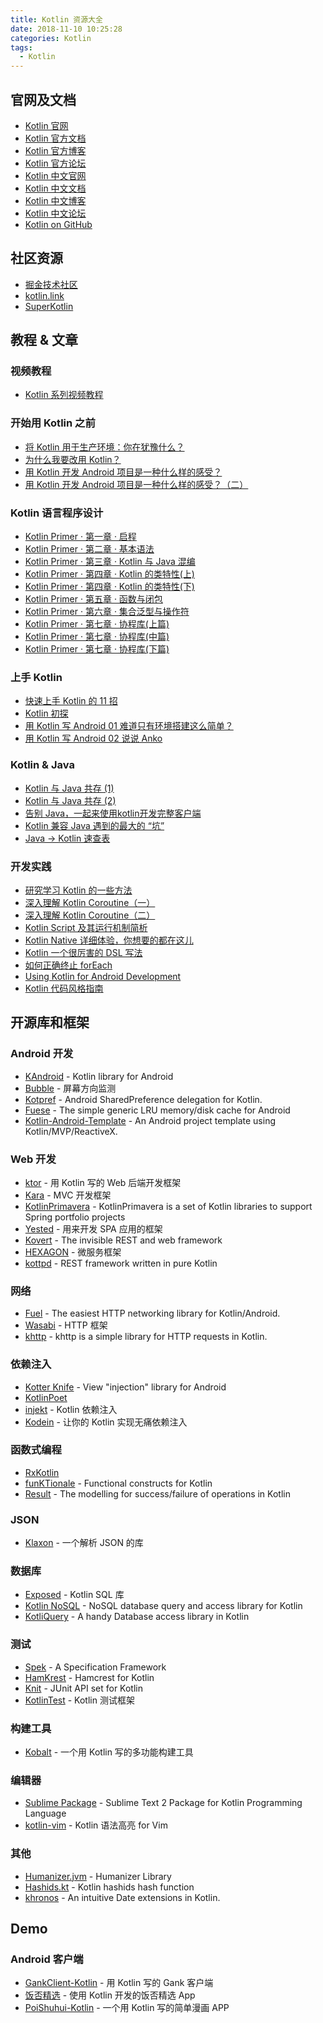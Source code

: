 ```yaml
---
title: Kotlin 资源大全
date: 2018-11-10 10:25:28
categories: Kotlin
tags:
  - Kotlin
---
```


## 官网及文档 ##
 - [Kotlin 官网](https://kotlinlang.org/)
 - [Kotlin 官方文档](https://kotlinlang.org/docs/reference/)
 - [Kotlin 官方博客](https://blog.jetbrains.com/kotlin/)
 - [Kotlin 官方论坛](https://discuss.kotlinlang.org/)
 - [Kotlin 中文官网](https://www.kotlincn.net/)
 - [Kotlin 中文文档](https://www.kotlincn.net/docs/reference/)
 - [Kotlin 中文博客](https://www.kotliner.cn/)
 - [Kotlin 中文论坛](https://discuss.kotliner.cn/)
 - [Kotlin on GitHub](https://github.com/JetBrains/kotlin)

## 社区资源 ##
 - [掘金技术社区](https://juejin.im/tag/Kotlin)
 - [kotlin.link](https://kotlin.link/)
 - [SuperKotlin](https://superkotlin.com/)

## 教程 & 文章 ##
### 视频教程 ###
 - [Kotlin 系列视频教程](https://github.com/enbandari/Kotlin-Tutorials)

### 开始用 Kotlin 之前 ###
 - [将 Kotlin 用于生产环境：你在犹豫什么？](https://www.jianshu.com/p/272d3260dbf5)
 - [为什么我要改用 Kotlin？](https://droidyue.com/blog/2017/05/18/why-do-i-turn-to-kotlin/)
 - [用 Kotlin 开发 Android 项目是一种什么样的感受？](https://www.jianshu.com/p/8a1fce6fa93a)
 - [用 Kotlin 开发 Android 项目是一种什么样的感受？（二）](https://www.jianshu.com/p/b444aea1b038)

### Kotlin 语言程序设计 ###
 - [Kotlin Primer · 第一章 · 启程](https://kymjs.com/code/2017/02/03/01/)
 - [Kotlin Primer · 第二章 · 基本语法](https://kymjs.com/code/2017/02/04/01/)
 - [Kotlin Primer · 第三章 · Kotlin 与 Java 混编](https://kymjs.com/code/2017/02/07/01/)
 - [Kotlin Primer · 第四章 · Kotlin 的类特性(上)](https://kymjs.com/code/2017/02/12/01/)
 - [Kotlin Primer · 第四章 · Kotlin 的类特性(下)](https://kymjs.com/code/2017/02/26/01/)
 - [Kotlin Primer · 第五章 · 函数与闭包](https://kymjs.com/code/2017/04/09/01/)
 - [Kotlin Primer · 第六章 · 集合泛型与操作符](https://kymjs.com/code/2017/06/06/01/)
 - [Kotlin Primer · 第七章 · 协程库(上篇)](https://kymjs.com/code/2017/11/24/01/)
 - [Kotlin Primer · 第七章 · 协程库(中篇)](https://kymjs.com/code/2017/11/06/01/)
 - [Kotlin Primer · 第七章 · 协程库(下篇)](https://kymjs.com/code/2017/11/24/01/)

### 上手 Kotlin ###
 - [快速上手 Kotlin 的 11 招](https://mp.weixin.qq.com/s?__biz=MzIzMTYzOTYzNA==&mid=2247483899&idx=2&sn=76f84bf0ca00ab11f5c7d75d72cee731)
 - [Kotlin 初探](https://juejin.im/post/59006ef95c497d00581a8d7c)
 - [用 Kotlin 写 Android 01 难道只有环境搭建这么简单？](https://mp.weixin.qq.com/s?__biz=MzIzMTYzOTYzNA==&mid=2247483805&idx=1&sn=6382e2a758f4c50c0a31a3d36ccb81e7)
 - [用 Kotlin 写 Android 02 说说 Anko](https://mp.weixin.qq.com/s?__biz=MzIzMTYzOTYzNA==&mid=2247483864&idx=1&sn=c7211842f5f28cb506841f5e50307d0f)

### Kotlin & Java ###
 - [Kotlin 与 Java 共存 (1)](https://mp.weixin.qq.com/s/MzIzMTYzOTYzNA)
 - [Kotlin 与 Java 共存 (2)](https://mp.weixin.qq.com/s/kefHfwlTiUCQamdJXkL79g)
 - [告别 Java，一起来使用kotlin开发完整客户端](https://juejin.im/post/583b042461ff4b007ecf00ff)
 - [Kotlin 兼容 Java 遇到的最大的 “坑”](https://mp.weixin.qq.com/s?__biz=MzIzMTYzOTYzNA==&mid=2247483911&idx=1&sn=3b0ebe8ea294429b8aa4974a70e6138b)
 - [Java -> Kotlin 速查表](https://github.com/MindorksOpenSource/from-java-to-kotlin)

### 开发实践 ###
 - [研究学习 Kotlin 的一些方法](https://droidyue.com/blog/2017/05/08/how-to-study-kotlin/)
 - [深入理解 Kotlin Coroutine（一）](https://mp.weixin.qq.com/s?__biz=MzIzMTYzOTYzNA==&mid=2247483875&idx=1&sn=b1b565f651ee1221d4bda19ab12009ce)
 - [深入理解 Kotlin Coroutine（二）](https://mp.weixin.qq.com/s?__biz=MzIzMTYzOTYzNA==&mid=2247483878&idx=1&sn=710189e6e22a13fc7d1ea67bc2dd9270)
 - [Kotlin Script 及其运行机制简析](https://mp.weixin.qq.com/s?__biz=MzIzMTYzOTYzNA==&mid=2247483899&idx=1&sn=7d24a9aecb00c80c9c6165b48660394c)
 - [Kotlin Native 详细体验，你想要的都在这儿](https://mp.weixin.qq.com/s/KP8gXSE4iH-FWk7d2C49fA)
 - [Kotlin 一个很厉害的 DSL 写法](https://enbandari.github.io/2017/05/22/2017-5-11-KotlinDSL2/)
 - [如何正确终止 forEach](https://juejin.im/post/58fd31dd8d6d8100589813bf)
 - [Using Kotlin for Android Development](http://itangqi.me/2017/03/28/using-kotlin-for-android-development/)
 - [Kotlin 代码风格指南](https://github.com/raywenderlich/kotlin-style-guide)

## 开源库和框架 ##
### Android 开发 ###
 - [KAndroid](https://github.com/pawegio/KAndroid) - Kotlin library for Android
 - [Bubble](https://github.com/TouK/bubble) - 屏幕方向监测
 - [Kotpref](https://github.com/chibatching/Kotpref) - Android SharedPreference delegation for Kotlin.
 - [Fuese](https://github.com/kittinunf/Fuse) - The simple generic LRU memory/disk cache for Android
 - [Kotlin-Android-Template](https://github.com/nekocode/Kotlin-Android-Template) - An Android project template using Kotlin/MVP/ReactiveX.

### Web 开发 ###
 - [ktor](https://github.com/Kotlin/ktor) - 用 Kotlin 写的 Web 后端开发框架
 - [Kara](http://karaframework.com/) - MVC 开发框架
 - [KotlinPrimavera](https://github.com/MarioAriasC/KotlinPrimavera) - KotlinPrimavera is a set of Kotlin libraries to support Spring portfolio projects
 - [Yested](https://github.com/jean79/yested) - 用来开发 SPA 应用的框架
 - [Kovert](https://github.com/kohesive/kovert) - The invisible REST and web framework
 - [HEXAGON](https://github.com/jaguililla/hexagon) - 微服务框架
 - [kottpd](https://github.com/gimlet2/kottpd) - REST framework written in pure Kotlin

### 网络 ###
 - [Fuel](https://github.com/kittinunf/Fuel) - The easiest HTTP networking library for Kotlin/Android.
 - [Wasabi](https://github.com/wasabifx/wasabi) - HTTP 框架
 - [khttp](https://github.com/jkcclemens/khttp) - khttp is a simple library for HTTP requests in Kotlin.

### 依赖注入 ###
 - [Kotter Knife](https://github.com/JakeWharton/kotterknife) - View "injection" library for Android
 - [KotlinPoet](https://github.com/square/kotlinpoet)
 - [injekt](https://github.com/kohesive/injekt) - Kotlin 依赖注入
 - [Kodein](https://github.com/SalomonBrys/Kodein) - 让你的 Kotlin 实现无痛依赖注入

### 函数式编程 ###
 - [RxKotlin](https://github.com/ReactiveX/RxKotlin)
 - [funKTionale](https://github.com/MarioAriasC/funKTionale) - Functional constructs for Kotlin
 - [Result](https://github.com/kittinunf/Result) - The modelling for success/failure of operations in Kotlin

### JSON ###
 - [Klaxon](https://github.com/cbeust/klaxon) - 一个解析 JSON 的库

### 数据库 ###
 - [Exposed](https://github.com/JetBrains/Exposed) - Kotlin SQL 库
 - [Kotlin NoSQL](https://github.com/cheptsov/kotlin-nosql) - NoSQL database query and access library for Kotlin
 - [KotliQuery](https://github.com/seratch/kotliquery) - A handy Database access library in Kotlin

### 测试 ###
 - [Spek](http://spekframework.org/) - 	A Specification Framework
 - [HamKrest](https://github.com/npryce/hamkrest) - Hamcrest for Kotlin
 - [Knit](https://github.com/ntaro/knit) - JUnit API set for Kotlin
 - [KotlinTest](https://github.com/kotlintest/kotlintest) - Kotlin 测试框架

### 构建工具 ###
 - [Kobalt](http://beust.com/kobalt/home/index.html) - 一个用 Kotlin 写的多功能构建工具

### 编辑器 ###
 - [Sublime Package](https://github.com/vkostyukov/kotlin-sublime-package) - Sublime Text 2 Package for Kotlin Programming Language
 - [kotlin-vim](https://github.com/udalov/kotlin-vim) - Kotlin 语法高亮 for Vim

### 其他 ###
 - [Humanizer.jvm](https://github.com/MehdiK/Humanizer.jvm) - Humanizer Library
 - [Hashids.kt](https://github.com/leprosus/kotlin-hashids) - Kotlin hashids hash function
 - [khronos](https://github.com/hotchemi/khronos) - An intuitive Date extensions in Kotlin.


## Demo ##
### Android 客户端 ###
 - [GankClient-Kotlin](https://github.com/githubwing/GankClient-Kotlin) - 用 Kotlin 写的 Gank 客户端
 - [饭否精选](https://github.com/TonnyL/FanfouHandpick) - 使用 Kotlin 开发的饭否精选 App
 - [PoiShuhui-Kotlin](https://github.com/wuapnjie/PoiShuhui-Kotlin) - 一个用 Kotlin 写的简单漫画 APP

